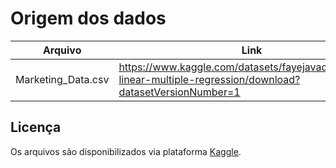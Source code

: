 # Origem dos dados

Arquivo | Link
--------|-------
Marketing_Data.csv    |   https://www.kaggle.com/datasets/fayejavad/marketing-linear-multiple-regression/download?datasetVersionNumber=1

## Licença

Os arquivos são disponibilizados via plataforma [Kaggle](https://www.kaggle.com/datasets/fayejavad/marketing-linear-multiple-regression).